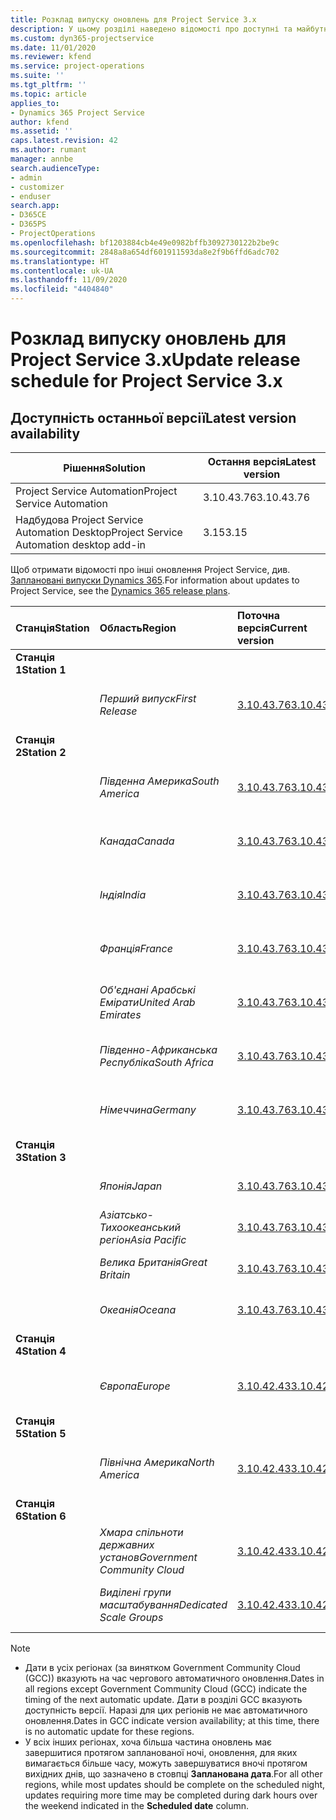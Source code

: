 ```yaml
---
title: Розклад випуску оновлень для Project Service 3.x
description: У цьому розділі наведено відомості про доступні та майбутні випуски Dynamics 365 Project Service Automation.
ms.custom: dyn365-projectservice
ms.date: 11/01/2020
ms.reviewer: kfend
ms.service: project-operations
ms.suite: ''
ms.tgt_pltfrm: ''
ms.topic: article
applies_to:
- Dynamics 365 Project Service
author: kfend
ms.assetid: ''
caps.latest.revision: 42
ms.author: rumant
manager: annbe
search.audienceType:
- admin
- customizer
- enduser
search.app:
- D365CE
- D365PS
- ProjectOperations
ms.openlocfilehash: bf1203884cb4e49e0982bffb3092730122b2be9c
ms.sourcegitcommit: 2848a8a654df601911593da8e2f9b6ffd6adc702
ms.translationtype: HT
ms.contentlocale: uk-UA
ms.lasthandoff: 11/09/2020
ms.locfileid: "4404840"
---
```

# <a name="update-release-schedule-for-project-service-3x"></a><span data-ttu-id="0ae38-103">Розклад випуску оновлень для Project Service 3.x</span><span class="sxs-lookup"><span data-stu-id="0ae38-103">Update release schedule for Project Service 3.x</span></span>

## <a name="latest-version-availability"></a><span data-ttu-id="0ae38-104">Доступність останньої версії</span><span class="sxs-lookup"><span data-stu-id="0ae38-104">Latest version availability</span></span>

| <span data-ttu-id="0ae38-105">Рішення</span><span class="sxs-lookup"><span data-stu-id="0ae38-105">Solution</span></span>  | <span data-ttu-id="0ae38-106">Остання версія</span><span class="sxs-lookup"><span data-stu-id="0ae38-106">Latest version</span></span> |
|-------|----|
| <span data-ttu-id="0ae38-107">Project Service Automation</span><span class="sxs-lookup"><span data-stu-id="0ae38-107">Project Service Automation</span></span>    | <span data-ttu-id="0ae38-108">3.10.43.76</span><span class="sxs-lookup"><span data-stu-id="0ae38-108">3.10.43.76</span></span> |
| <span data-ttu-id="0ae38-109">Надбудова Project Service Automation Desktop</span><span class="sxs-lookup"><span data-stu-id="0ae38-109">Project Service Automation desktop add-in</span></span>                | <span data-ttu-id="0ae38-110">3.15</span><span class="sxs-lookup"><span data-stu-id="0ae38-110">3.15</span></span>          |

<span data-ttu-id="0ae38-111">Щоб отримати відомості про інші оновлення Project Service, див. [Заплановані випуски Dynamics 365](https://docs.microsoft.com/dynamics365/release-plans/).</span><span class="sxs-lookup"><span data-stu-id="0ae38-111">For information about updates to Project Service, see the [Dynamics 365 release plans](https://docs.microsoft.com/dynamics365/release-plans/).</span></span> 

| <span data-ttu-id="0ae38-112">Станція</span><span class="sxs-lookup"><span data-stu-id="0ae38-112">Station</span></span>  | <span data-ttu-id="0ae38-113">Область</span><span class="sxs-lookup"><span data-stu-id="0ae38-113">Region</span></span> | <span data-ttu-id="0ae38-114">Поточна версія</span><span class="sxs-lookup"><span data-stu-id="0ae38-114">Current version</span></span> | <span data-ttu-id="0ae38-115">Наступна версія</span><span class="sxs-lookup"><span data-stu-id="0ae38-115">Next version</span></span> |  <span data-ttu-id="0ae38-116">Запланована дата</span><span class="sxs-lookup"><span data-stu-id="0ae38-116">Scheduled date</span></span>
| :---   | :---   | :---   | :---   |:---   |         
|<span data-ttu-id="0ae38-117"><strong>Станція 1</strong></span><span class="sxs-lookup"><span data-stu-id="0ae38-117"><strong>Station 1</strong></span></span> | |  |  | |
| | <span data-ttu-id="0ae38-118"><i>Перший випуск</i></span><span class="sxs-lookup"><span data-stu-id="0ae38-118"><i>First Release</i></span></span> | [<span data-ttu-id="0ae38-119">3.10.43.76</span><span class="sxs-lookup"><span data-stu-id="0ae38-119">3.10.43.76</span></span>](whats-new-ur-25.md) | <span data-ttu-id="0ae38-120">Має бути визначено</span><span class="sxs-lookup"><span data-stu-id="0ae38-120">TBD</span></span> | <span data-ttu-id="0ae38-121">20 листопада 2020 р.</span><span class="sxs-lookup"><span data-stu-id="0ae38-121">November 20, 2020</span></span>
|<span data-ttu-id="0ae38-122"><strong>Станція 2</strong></span><span class="sxs-lookup"><span data-stu-id="0ae38-122"><strong>Station 2</strong></span></span> | |  |  | |
| | <span data-ttu-id="0ae38-123"><i>Південна Америка</i></span><span class="sxs-lookup"><span data-stu-id="0ae38-123"><i>South America</i></span></span> | [<span data-ttu-id="0ae38-124">3.10.43.76</span><span class="sxs-lookup"><span data-stu-id="0ae38-124">3.10.43.76</span></span>](whats-new-ur-25.md) | <span data-ttu-id="0ae38-125">Має бути визначено</span><span class="sxs-lookup"><span data-stu-id="0ae38-125">TBD</span></span> | <span data-ttu-id="0ae38-126">27 листопада 2020 р.</span><span class="sxs-lookup"><span data-stu-id="0ae38-126">November 27, 2020</span></span>
| | <span data-ttu-id="0ae38-127"><i>Канада</i></span><span class="sxs-lookup"><span data-stu-id="0ae38-127"><i>Canada</i></span></span> | [<span data-ttu-id="0ae38-128">3.10.43.76</span><span class="sxs-lookup"><span data-stu-id="0ae38-128">3.10.43.76</span></span>](whats-new-ur-25.md) | <span data-ttu-id="0ae38-129">Має бути визначено</span><span class="sxs-lookup"><span data-stu-id="0ae38-129">TBD</span></span> | <span data-ttu-id="0ae38-130">27 листопада 2020 р.</span><span class="sxs-lookup"><span data-stu-id="0ae38-130">November 27, 2020</span></span> 
| | <span data-ttu-id="0ae38-131"><i>Індія</i></span><span class="sxs-lookup"><span data-stu-id="0ae38-131"><i>India</i></span></span> | [<span data-ttu-id="0ae38-132">3.10.43.76</span><span class="sxs-lookup"><span data-stu-id="0ae38-132">3.10.43.76</span></span>](whats-new-ur-25.md) | <span data-ttu-id="0ae38-133">Має бути визначено</span><span class="sxs-lookup"><span data-stu-id="0ae38-133">TBD</span></span> | <span data-ttu-id="0ae38-134">27 листопада 2020 р.</span><span class="sxs-lookup"><span data-stu-id="0ae38-134">November 27, 2020</span></span>
| | <span data-ttu-id="0ae38-135"><i>Франція</i></span><span class="sxs-lookup"><span data-stu-id="0ae38-135"><i>France</i></span></span> | [<span data-ttu-id="0ae38-136">3.10.43.76</span><span class="sxs-lookup"><span data-stu-id="0ae38-136">3.10.43.76</span></span>](whats-new-ur-25.md) | <span data-ttu-id="0ae38-137">Має бути визначено</span><span class="sxs-lookup"><span data-stu-id="0ae38-137">TBD</span></span> | <span data-ttu-id="0ae38-138">27 листопада 2020 р.</span><span class="sxs-lookup"><span data-stu-id="0ae38-138">November 27, 2020</span></span>
| | <span data-ttu-id="0ae38-139"><i>Об'єднані Арабські Емірати</i></span><span class="sxs-lookup"><span data-stu-id="0ae38-139"><i>United Arab Emirates</i></span></span> | [<span data-ttu-id="0ae38-140">3.10.43.76</span><span class="sxs-lookup"><span data-stu-id="0ae38-140">3.10.43.76</span></span>](whats-new-ur-25.md) | <span data-ttu-id="0ae38-141">Має бути визначено</span><span class="sxs-lookup"><span data-stu-id="0ae38-141">TBD</span></span> | <span data-ttu-id="0ae38-142">27 листопада 2020 р.</span><span class="sxs-lookup"><span data-stu-id="0ae38-142">November 27, 2020</span></span>
| | <span data-ttu-id="0ae38-143"><i>Південно-Африканська Республіка</i></span><span class="sxs-lookup"><span data-stu-id="0ae38-143"><i>South Africa</i></span></span> | [<span data-ttu-id="0ae38-144">3.10.43.76</span><span class="sxs-lookup"><span data-stu-id="0ae38-144">3.10.43.76</span></span>](whats-new-ur-25.md) | <span data-ttu-id="0ae38-145">Має бути визначено</span><span class="sxs-lookup"><span data-stu-id="0ae38-145">TBD</span></span> | <span data-ttu-id="0ae38-146">27 листопада 2020 р.</span><span class="sxs-lookup"><span data-stu-id="0ae38-146">November 27, 2020</span></span>
| | <span data-ttu-id="0ae38-147"><i>Німеччина</i></span><span class="sxs-lookup"><span data-stu-id="0ae38-147"><i>Germany</i></span></span> | [<span data-ttu-id="0ae38-148">3.10.43.76</span><span class="sxs-lookup"><span data-stu-id="0ae38-148">3.10.43.76</span></span>](whats-new-ur-25.md) | <span data-ttu-id="0ae38-149">Має бути визначено</span><span class="sxs-lookup"><span data-stu-id="0ae38-149">TBD</span></span> | <span data-ttu-id="0ae38-150">27 листопада 2020 р.</span><span class="sxs-lookup"><span data-stu-id="0ae38-150">November 27, 2020</span></span>
|<span data-ttu-id="0ae38-151"><strong>Станція 3</strong></span><span class="sxs-lookup"><span data-stu-id="0ae38-151"><strong>Station 3</strong></span></span> | |  |  | |
| | <span data-ttu-id="0ae38-152"><i>Японія</i></span><span class="sxs-lookup"><span data-stu-id="0ae38-152"><i>Japan</i></span></span> | [<span data-ttu-id="0ae38-153">3.10.43.76</span><span class="sxs-lookup"><span data-stu-id="0ae38-153">3.10.43.76</span></span>](whats-new-ur-25.md) | <span data-ttu-id="0ae38-154">Має бути визначено</span><span class="sxs-lookup"><span data-stu-id="0ae38-154">TBD</span></span> | <span data-ttu-id="0ae38-155">Грудень 11, 2020</span><span class="sxs-lookup"><span data-stu-id="0ae38-155">December 11, 2020</span></span>
| | <span data-ttu-id="0ae38-156"><i>Азіатсько-Тихоокеанський регіон</i></span><span class="sxs-lookup"><span data-stu-id="0ae38-156"><i>Asia Pacific</i></span></span> | [<span data-ttu-id="0ae38-157">3.10.43.76</span><span class="sxs-lookup"><span data-stu-id="0ae38-157">3.10.43.76</span></span>](whats-new-ur-25.md) | <span data-ttu-id="0ae38-158">Має бути визначено</span><span class="sxs-lookup"><span data-stu-id="0ae38-158">TBD</span></span> | <span data-ttu-id="0ae38-159">Грудень 11, 2020</span><span class="sxs-lookup"><span data-stu-id="0ae38-159">December 11, 2020</span></span>
| | <span data-ttu-id="0ae38-160"><i>Велика Британія</i></span><span class="sxs-lookup"><span data-stu-id="0ae38-160"><i>Great Britain</i></span></span> | [<span data-ttu-id="0ae38-161">3.10.43.76</span><span class="sxs-lookup"><span data-stu-id="0ae38-161">3.10.43.76</span></span>](whats-new-ur-25.md) | <span data-ttu-id="0ae38-162">Має бути визначено</span><span class="sxs-lookup"><span data-stu-id="0ae38-162">TBD</span></span> | <span data-ttu-id="0ae38-163">Грудень 11, 2020</span><span class="sxs-lookup"><span data-stu-id="0ae38-163">December 11, 2020</span></span>
| | <span data-ttu-id="0ae38-164"><i>Океанія</i></span><span class="sxs-lookup"><span data-stu-id="0ae38-164"><i>Oceana</i></span></span> | [<span data-ttu-id="0ae38-165">3.10.43.76</span><span class="sxs-lookup"><span data-stu-id="0ae38-165">3.10.43.76</span></span>](whats-new-ur-25.md) | <span data-ttu-id="0ae38-166">Має бути визначено</span><span class="sxs-lookup"><span data-stu-id="0ae38-166">TBD</span></span> | <span data-ttu-id="0ae38-167">Грудень 11, 2020</span><span class="sxs-lookup"><span data-stu-id="0ae38-167">December 11, 2020</span></span>
|<span data-ttu-id="0ae38-168"><strong>Станція 4</strong></span><span class="sxs-lookup"><span data-stu-id="0ae38-168"><strong>Station 4</strong></span></span> | |  |  | |
| | <span data-ttu-id="0ae38-169"><i>Європа</i></span><span class="sxs-lookup"><span data-stu-id="0ae38-169"><i>Europe</i></span></span> |[<span data-ttu-id="0ae38-170">3.10.42.43</span><span class="sxs-lookup"><span data-stu-id="0ae38-170">3.10.42.43</span></span>](whats-new-ur-24.md) | [<span data-ttu-id="0ae38-171">3.10.43.76</span><span class="sxs-lookup"><span data-stu-id="0ae38-171">3.10.43.76</span></span>](whats-new-ur-25.md) | <span data-ttu-id="0ae38-172">13 листопада 2020 р.</span><span class="sxs-lookup"><span data-stu-id="0ae38-172">November 13, 2020</span></span>
|<span data-ttu-id="0ae38-173"><strong>Станція 5</strong></span><span class="sxs-lookup"><span data-stu-id="0ae38-173"><strong>Station 5</strong></span></span> | |  |  | |
| | <span data-ttu-id="0ae38-174"><i>Північна Америка</i></span><span class="sxs-lookup"><span data-stu-id="0ae38-174"><i>North America</i></span></span> |[<span data-ttu-id="0ae38-175">3.10.42.43</span><span class="sxs-lookup"><span data-stu-id="0ae38-175">3.10.42.43</span></span>](whats-new-ur-24.md) | [<span data-ttu-id="0ae38-176">3.10.43.76</span><span class="sxs-lookup"><span data-stu-id="0ae38-176">3.10.43.76</span></span>](whats-new-ur-25.md) | <span data-ttu-id="0ae38-177">20 листопада 2020 р.</span><span class="sxs-lookup"><span data-stu-id="0ae38-177">November 20, 2020</span></span>
|<span data-ttu-id="0ae38-178"><strong>Станція 6</strong></span><span class="sxs-lookup"><span data-stu-id="0ae38-178"><strong>Station 6</strong></span></span> | |  |  | |
| | <span data-ttu-id="0ae38-179"><i>Хмара спільноти державних установ</i></span><span class="sxs-lookup"><span data-stu-id="0ae38-179"><i>Government Community Cloud</i></span></span> |[<span data-ttu-id="0ae38-180">3.10.42.43</span><span class="sxs-lookup"><span data-stu-id="0ae38-180">3.10.42.43</span></span>](whats-new-ur-24.md) | [<span data-ttu-id="0ae38-181">3.10.43.76</span><span class="sxs-lookup"><span data-stu-id="0ae38-181">3.10.43.76</span></span>](whats-new-ur-25.md) | <span data-ttu-id="0ae38-182">20 листопада 2020 р.</span><span class="sxs-lookup"><span data-stu-id="0ae38-182">November 20, 2020</span></span>
| | <span data-ttu-id="0ae38-183"><i>Виділені групи масштабування</i></span><span class="sxs-lookup"><span data-stu-id="0ae38-183"><i>Dedicated Scale Groups</i></span></span> |[<span data-ttu-id="0ae38-184">3.10.42.43</span><span class="sxs-lookup"><span data-stu-id="0ae38-184">3.10.42.43</span></span>](whats-new-ur-24.md) | [<span data-ttu-id="0ae38-185">3.10.43.76</span><span class="sxs-lookup"><span data-stu-id="0ae38-185">3.10.43.76</span></span>](whats-new-ur-25.md) | <span data-ttu-id="0ae38-186">27 листопада 2020 р.</span><span class="sxs-lookup"><span data-stu-id="0ae38-186">November 27, 2020</span></span>

>[!Note]
> - <span data-ttu-id="0ae38-187">Дати в усіх регіонах (за винятком Government Community Cloud (GCC)) вказують на час чергового автоматичного оновлення.</span><span class="sxs-lookup"><span data-stu-id="0ae38-187">Dates in all regions except Government Community Cloud (GCC) indicate the timing of the next automatic update.</span></span> <span data-ttu-id="0ae38-188">Дати в розділі GCC вказують доступність версії. Наразі для цих регіонів не має автоматичного оновлення.</span><span class="sxs-lookup"><span data-stu-id="0ae38-188">Dates in GCC indicate version availability; at this time, there is no automatic update for these regions.</span></span>
> - <span data-ttu-id="0ae38-189">У всіх інших регіонах, хоча більша частина оновлень має завершитися протягом запланованої ночі, оновлення, для яких вимагається більше часу, можуть завершуватися вночі протягом вихідних днів, що зазначено в стовпці **Запланована дата**.</span><span class="sxs-lookup"><span data-stu-id="0ae38-189">For all other regions, while most updates should be complete on the scheduled night, updates requiring more time may be completed during dark hours over the weekend indicated in the **Scheduled date** column.</span></span>
